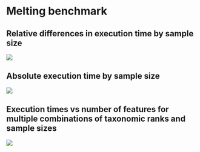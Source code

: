 Melting benchmark
=================

Relative differences in execution time by sample size
-----------------------------------------------------

![](/home/lemila/Git/Rpackages/ME/benchmarking/reports/melt_benchmark_files/figure-markdown_strict/melt_ratio-1.png)

Absolute execution time by sample size
--------------------------------------

![](/home/lemila/Git/Rpackages/ME/benchmarking/reports/melt_benchmark_files/figure-markdown_strict/melt_abs_by_time-1.png)

Execution times vs number of features for multiple combinations of taxonomic ranks and sample sizes
---------------------------------------------------------------------------------------------------

![](/home/lemila/Git/Rpackages/ME/benchmarking/reports/melt_benchmark_files/figure-markdown_strict/melt_multi_ex_time-1.png)
